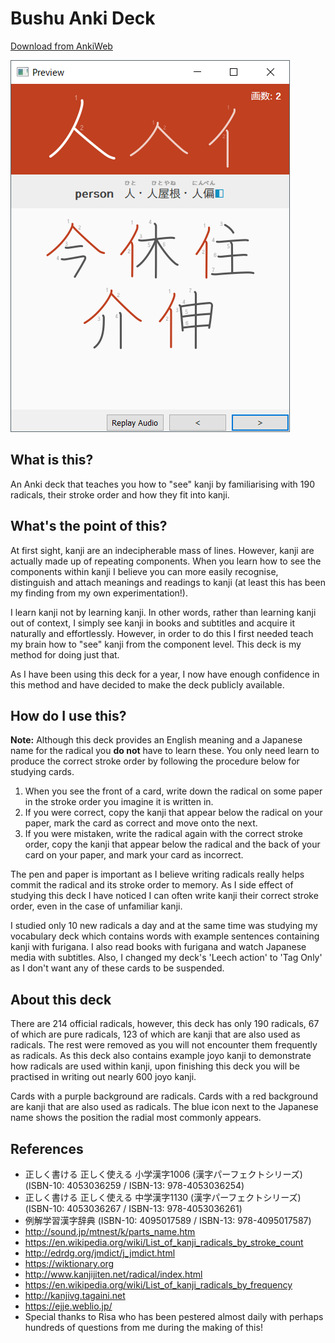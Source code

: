 # Bushu Anki Deck
[Download from AnkiWeb](https://ankiweb.net/shared/info/1323364326)

![screenshot](screenshot.png)

## What is this?
An Anki deck that teaches you how to "see" kanji by familiarising with 190 radicals, their stroke order and how they fit into kanji.

## What's the point of this?
At first sight, kanji are an indecipherable mass of lines. However, kanji are actually made up of repeating components. When you learn how to see the components within kanji I believe you can more easily recognise, distinguish and attach meanings and readings to kanji (at least this has been my finding from my own experimentation!).

I learn kanji not by learning kanji. In other words, rather than learning kanji out of context, I simply see kanji in books and subtitles and acquire it naturally and effortlessly. However, in order to do this I first needed teach my brain how to "see" kanji from the component level. This deck is my method for doing just that.

As I have been using this deck for a year, I now have enough confidence in this method and have decided to make the deck publicly available.

## How do I use this?
**Note:** Although this deck provides an English meaning and a Japanese name for the radical you **do not** have to learn these. You only need learn to produce the correct stroke order by following the procedure below for studying cards.

1. When you see the front of a card, write down the radical on some paper in the stroke order you imagine it is written in. 
2. If you were correct, copy the kanji that appear below the radical on your paper, mark the card as correct and move onto the next.
3. If you were mistaken, write the radical again with the correct stroke order, copy the kanji that appear below the radical and the back of your card on your paper, and mark your card as incorrect.

The pen and paper is important as I believe writing radicals really helps commit the radical and its stroke order to memory. As I side effect of studying this deck I have noticed I can often write  kanji their correct stroke order, even in the case of unfamiliar kanji. 

I studied only 10 new radicals a day and at the same time was studying my vocabulary deck which contains words with example sentences containing kanji with furigana. I also read books with furigana and watch Japanese media with subtitles. Also, I changed my deck's 'Leech action' to 'Tag Only' as I don't want any of these cards to be suspended.

## About this deck
There are 214 official radicals, however, this deck has only 190 radicals, 67 of which are pure radicals, 123 of which are kanji that are also used as radicals. The rest were removed as you will not encounter them frequently as radicals. As this deck also contains example joyo kanji to demonstrate how radicals are used within kanji, upon finishing this deck you will be practised in writing out nearly 600 joyo kanji.

Cards with a purple background are radicals. Cards with a red background are kanji that are also used as radicals. The blue icon next to the Japanese name shows the position the radial most commonly appears.

## References
- 正しく書ける 正しく使える 小学漢字1006 (漢字パーフェクトシリーズ) (ISBN-10: 4053036259 / ISBN-13: 978-4053036254)
- 正しく書ける 正しく使える 中学漢字1130 (漢字パーフェクトシリーズ) (ISBN-10: 4053036267 / ISBN-13: 978-4053036261)
- 例解学習漢字辞典 (ISBN-10: 4095017589 / ISBN-13: 978-4095017587)
- http://sound.jp/mtnest/k/parts_name.htm
- https://en.wikipedia.org/wiki/List_of_kanji_radicals_by_stroke_count
- http://edrdg.org/jmdict/j_jmdict.html
- https://wiktionary.org
- http://www.kanjijiten.net/radical/index.html
- https://en.wikipedia.org/wiki/List_of_kanji_radicals_by_frequency
- http://kanjivg.tagaini.net
- https://ejje.weblio.jp/
- Special thanks to Risa who has been pestered almost daily with perhaps hundreds of questions from me during the making of this!
